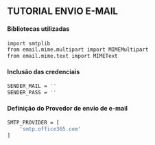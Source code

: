 ## TUTORIAL ENVIO E-MAIL

#### Bibliotecas utilizadas
```bash
import smtplib
from email.mime.multipart import MIMEMultipart
from email.mime.text import MIMEText
```

#### Inclusão das credenciais
```bash
SENDER_MAIL = ''
SENDER_PASS = ''
```

#### Definição do Provedor de envio de e-mail
```bash
SMTP_PROVIDER = [
    'smtp.office365.com'
]
```

####

